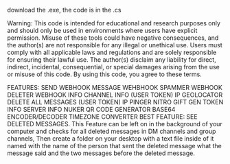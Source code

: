download the .exe, the code is in the .cs


Warning: This code is intended for educational and research purposes only and should only be used in environments where users have explicit permission. Misuse of these tools could have negative consequences, and the author(s) are not responsible for any illegal or unethical use. Users must comply with all applicable laws and regulations and are solely responsible for ensuring their lawful use. The author(s) disclaim any liability for direct, indirect, incidental, consequential, or special damages arising from the use or misuse of this code. By using this code, you agree to these terms.



FEATURES: 
SEND WEBHOOK MESSAGE
WEHBHOOK SPAMMER
WEBHOOK DELETER
WEBHOOK INFO
CHANNEL INFO (USER TOKEN)
IP GEOLOCATOR
DELETE ALL MESSAGES (USER TOKEN)
IP PINGER
NITRO GIFT GEN
TOKEN INFO
SERVER INFO
NUKER
QR CODE GENERATOR
BASE64 ENCODER/DECODER
TIMEZONE CONVERTER
BEST FEATURE: SEE DELETED MESSAGES. This Feature can be left on in the background of your computer and checks for all deleted messages in DM channels and group channels, Then create a folder on your desktop with a text file inside of it named with the name of the person that sent the deleted message what the message said and the two messages before the deleted message.
